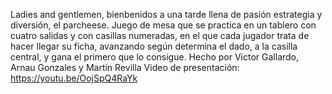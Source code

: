 Ladies and gentlemen, bienbenidos a una tarde llena de pasión estrategia y diversión, el parcheese. 
Juego de mesa que se practica en un tablero con cuatro salidas y con casillas numeradas, 
en el que cada jugador trata de hacer llegar su ficha, avanzando según determina el dado, 
a la casilla central, y gana el primero que lo consigue.
Hecho por Victor Gallardo, Arnau Gonzales y Martin Revilla
Video de presentación: https://youtu.be/OojSpQ4RaYk

